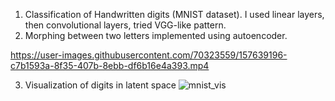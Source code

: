 1) Classification of Handwritten digits (MNIST dataset). I used linear layers, then convolutional layers, tried VGG-like pattern.
2) Morphing between two letters implemented using autoencoder.

https://user-images.githubusercontent.com/70323559/157639196-c7b1593a-8f35-407b-8ebb-df6b16e4a393.mp4

3) Visualization of digits in latent space
![mnist_vis](https://user-images.githubusercontent.com/70323559/157639247-f91c7f50-845e-4a6a-ae5d-02c7e4eed4c8.jpg)
